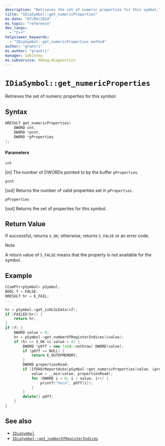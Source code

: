 ```yaml
---
description: "Retrieves the set of numeric properties for this symbol."
title: "IDiaSymbol::get_numericProperties"
ms.date: "07/09/2024"
ms.topic: "reference"
dev_langs:
  - "C++"
helpviewer_keywords:
  - "IDiaSymbol::get_numericProperties method"
author: "grantri"
ms.author: "grantri"
manager: twhitney
ms.subservice: debug-diagnostics
---
```

# `IDiaSymbol::get_numericProperties`

Retrieves the set of numeric properties for this symbol.

## Syntax

```C++
HRESULT get_numericProperties(
    DWORD cnt,
    DWORD *pcnt,
    DWORD *pProperties
);
```

#### Parameters

 `cnt`

[in] The number of DWORDs pointed to by the buffer `pProperties`.

 `pcnt`

[out] Returns the number of valid properties set in `pProperties`.

 `pProperties`

[out] Returns the set of properties for this symbol.

## Return Value

 If successful, returns `S_OK`; otherwise, returns `S_FALSE` or an error code.

> [!NOTE]
> A return value of `S_FALSE` means that the property is not available for the symbol.

## Example

```C++
CComPtr<pSymbol> pSymbol;
BOOL f = FALSE;
HRESULT hr = E_FAIL;
...

hr = pSymbol->get_isHLSLData(&f);
if (FAILED(hr)) {
    return hr;
}
if (f) {
    DWORD value = 0;
    hr = pSymbol->get_numberOfRegisterIndices(&value);
    if (hr == S_OK && value > 0) {
        DWORD *pOff = new (std::nothrow) DWORD[value];
        if (pOff == NULL) {
            return E_OUTOFMEMORY;
        }
        DWORD propertiesRead;
        if (IfOkOrReportAuto(pSymbol->get_numericProperties(value, &propertiesRead, pOff))) {
            value = __min(value, propertiesRead);
            for (DWORD i = 0; i < value; i++) {
                printf("%u\n", pOff[i]);
            }
        }
        delete[] pOff;
    }
}
```

## See also

- [`IDiaSymbol`](../../debugger/debug-interface-access/idiasymbol.md)
- [`IDiaSymbol::get_numberOfRegisterIndices`](../../debugger/debug-interface-access/idiasymbol-get-numberofregisterindices.md)
